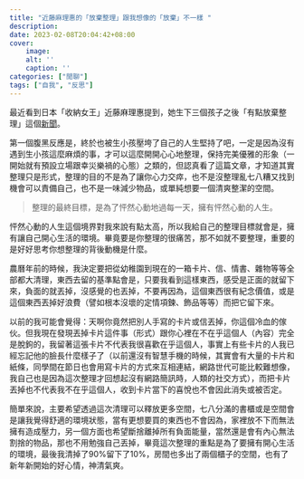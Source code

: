 ```yaml
---
title: "近藤麻理惠的「放棄整理」跟我想像的「放棄」不一樣 "
description: 
date: 2023-02-08T20:04:42+08:00
cover:
    image: 
    alt: ''
    caption: ''
categories: ["閒聊"]
tags: ["自我", "反思"]
---
```


最近看到日本「收納女王」近藤麻理惠提到，她生下三個孩子之後「有點放棄整理」這個[新聞](https://www.storm.mg/lifestyle/4717805?mode=whole)。

第一個腹黑反應是，終於也被生小孩壓垮了自己的人生堅持了吧，一定是因為沒有遇到生小孩這麼麻煩的事，才可以這麼開開心心地整理，保持完美優雅的形象（一開始就有預設立場跟幸災樂禍的心態）之類的，但認真看了這篇文章，才知道其實整理只是形式，整理的目的不是為了讓你心力交瘁，也不是沒整理亂七八糟又找到機會可以責備自己，也不是一味減少物品，或單純想要一個清爽整潔的空間。

> 整理的最終目標，是為了怦然心動地過每一天，擁有怦然心動的人生。

怦然心動的人生這個境界對我來說有點太高，所以我給自己的整理目標就會是，擁有讓自己開心生活的環境。畢竟要是你整理的很痛苦，那不如就不要整理，重要的是好好思考你想整理的背後動機是什麼。

農曆年前的時候，我決定要把從幼稚園到現在的一箱卡片、信、情書、雜物等等全部都大清理，東西去留的基準點會是，只要我看到這樣東西，感受是正面的就留下來，負面的就丟掉，沒感覺的也丟掉，不要再因為，這個東西很有紀念價值，或是這個東西丟掉好浪費（譬如根本沒壞的定情項鍊、飾品等等）而把它留下來。

以前的我可能會覺得：天啊你竟然把別人手寫的卡片或信丟掉，你這個冷血的傢伙。但我現在發現丟掉卡片這件事（形式）跟你心裡在不在乎這個人（內容）完全是脫鉤的，我留著這張卡片不代表我很喜歡在乎這個人，事實上有些卡片的人我已經忘記他的臉長什麼樣子了（以前還沒有智慧手機的時候，其實會有大量的卡片和紙條，同學間在節日也會用寫卡片的方式來互相連結，網路世代可能比較難想像，我自己也是因為這次整理才回想起沒有網路簡訊時，人類的社交方式），而把卡片丟掉也不代表我不在乎這個人，收到卡片當下的喜悅也不會因此消失或被否定。

簡單來說，主要希望透過這次清理可以釋放更多空間，七八分滿的書櫃或是空間會是讓我覺得舒適的環境狀態，當有更想要買的東西也不會因為，家裡放不下而無法擁有造成壓力，另一個方面也希望斷捨離掉所有負面能量，當然還是會有內心無法割捨的物品，那也不用勉強自己丟掉，畢竟這次整理的重點是為了要擁有開心生活的環境，最後我清掉了90%留下了10%，房間也多出了兩個櫃子的空間，也有了新年新開始的好心情，神清氣爽。


